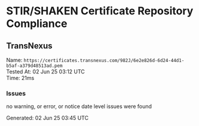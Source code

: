 # STIR/SHAKEN Certificate Repository Compliance

## TransNexus

Name: `https://certificates.transnexus.com/982J/6e2e826d-6d24-44d1-b5af-a379d48513ad.pem`\
Tested At: 02 Jun 25 03:12 UTC\
Time: 21ms

### Issues

no warning, or error, or notice date level issues were found

Generated: 02 Jun 25 03:45 UTC